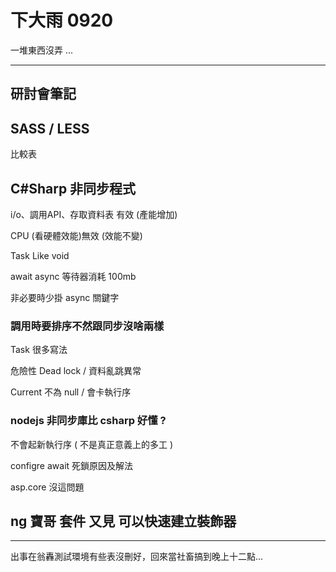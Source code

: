 # 下大雨 0920

一堆東西沒弄 ...

---

## 研討會筆記

## SASS / LESS

比較表

## C#Sharp 非同步程式

i/o、調用API、存取資料表 有效 (產能增加)

CPU (看硬體效能)無效 (效能不變)

Task Like void

await async 等待器消耗 100mb

非必要時少掛 async 關鍵字

### 調用時要排序不然跟同步沒啥兩樣

Task 很多寫法

危險性 Dead lock / 資料亂跳異常

Current 不為 null / 會卡執行序

### nodejs 非同步庫比 csharp 好懂 ?

不會起新執行序 ( 不是真正意義上的多工 )

configre await 死鎖原因及解法

asp.core 沒這問題

## ng 寶哥 套件 又見 可以快速建立裝飾器

---

出事在翁轟測試環境有些表沒刪好，回來當社畜搞到晚上十二點...
